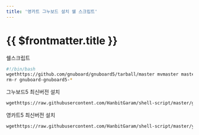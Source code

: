 ```yaml
---
title: '영카트 그누보드 설치 쉘 스크립트'
---
```


# {{ $frontmatter.title }}


쉘스크립트

```bash
#!/bin/bash 
wgethttps://github.com/gnuboard/gnuboard5/tarball/master mvmaster master.tar.gz tar-xvzpf master.tar.gz rmmaster.tar.gz mvgnuboard-gnuboard5-*/* ./ 
rm-r gnuboard-gnuboard5-*
```



그누보드5 최신버전 설치 

```bash
wgethttps://raw.githubusercontent.com/HanbitGaram/shell-script/master/gnuboard.sh &&shgnuboard.sh &&rmgnuboard.sh
```

영카트5 최신버전 설치 

```bash
wgethttps://raw.githubusercontent.com/HanbitGaram/shell-script/master/youngcart.sh &­oungcart.sh &&rmyoungcart.sh
```